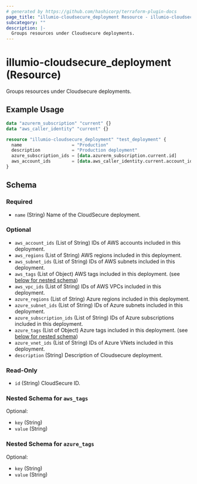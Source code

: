 ```yaml
---
# generated by https://github.com/hashicorp/terraform-plugin-docs
page_title: "illumio-cloudsecure_deployment Resource - illumio-cloudsecure"
subcategory: ""
description: |-
  Groups resources under Cloudsecure deployments.
---
```


# illumio-cloudsecure_deployment (Resource)

Groups resources under Cloudsecure deployments.

## Example Usage

```terraform
data "azurerm_subscription" "current" {}
data "aws_caller_identity" "current" {}

resource "illumio-cloudsecure_deployment" "test_deployment" {
  name                   = "Production"
  description            = "Production deployment"
  azure_subscription_ids = [data.azurerm_subscription.current.id]
  aws_account_ids        = [data.aws_caller_identity.current.account_id]
}
```

<!-- schema generated by tfplugindocs -->
## Schema

### Required

- `name` (String) Name of the CloudSecure deployment.

### Optional

- `aws_account_ids` (List of String) IDs of AWS accounts included in this deployment.
- `aws_regions` (List of String) AWS regions included in this deployment.
- `aws_subnet_ids` (List of String) IDs of AWS subnets included in this deployment.
- `aws_tags` (List of Object) AWS tags included in this deployment. (see [below for nested schema](#nestedatt--aws_tags))
- `aws_vpc_ids` (List of String) IDs of AWS VPCs included in this deployment.
- `azure_regions` (List of String) Azure regions included in this deployment.
- `azure_subnet_ids` (List of String) IDs of Azure subnets included in this deployment.
- `azure_subscription_ids` (List of String) IDs of Azure subscriptions included in this deployment.
- `azure_tags` (List of Object) Azure tags included in this deployment. (see [below for nested schema](#nestedatt--azure_tags))
- `azure_vnet_ids` (List of String) IDs of Azure VNets included in this deployment.
- `description` (String) Description of Cloudsecure deployment.

### Read-Only

- `id` (String) CloudSecure ID.

<a id="nestedatt--aws_tags"></a>
### Nested Schema for `aws_tags`

Optional:

- `key` (String)
- `value` (String)


<a id="nestedatt--azure_tags"></a>
### Nested Schema for `azure_tags`

Optional:

- `key` (String)
- `value` (String)
